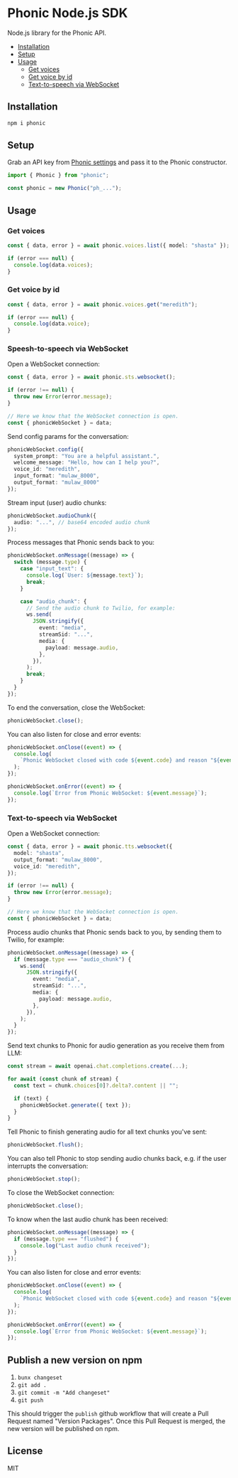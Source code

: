 # Phonic Node.js SDK

Node.js library for the Phonic API.

- [Installation](#installation)
- [Setup](#setup)
- [Usage](#usage)
  - [Get voices](#get-voices)
  - [Get voice by id](#get-voice-by-id)
  - [Text-to-speech via WebSocket](#text-to-speech-via-websocket)

## Installation

```bash
npm i phonic
```

## Setup

Grab an API key from [Phonic settings](https://phonic.co/settings) and pass it to the Phonic constructor.

```ts
import { Phonic } from "phonic";

const phonic = new Phonic("ph_...");
```

## Usage

### Get voices

```ts
const { data, error } = await phonic.voices.list({ model: "shasta" });

if (error === null) {
  console.log(data.voices);
}
```


### Get voice by id

```ts
const { data, error } = await phonic.voices.get("meredith");

if (error === null) {
  console.log(data.voice);
}
```

### Speesh-to-speech via WebSocket

Open a WebSocket connection:

```ts
const { data, error } = await phonic.sts.websocket();

if (error !== null) {
  throw new Error(error.message);
}

// Here we know that the WebSocket connection is open.
const { phonicWebSocket } = data;
```

Send config params for the conversation:

```ts
phonicWebSocket.config({
  system_prompt: "You are a helpful assistant.",
  welcome_message: "Hello, how can I help you?",
  voice_id: "meredith",
  input_format: "mulaw_8000",
  output_format: "mulaw_8000"
});
```

Stream input (user) audio chunks:

```ts
phonicWebSocket.audioChunk({
  audio: "...", // base64 encoded audio chunk
});
```

Process messages that Phonic sends back to you:

```ts
phonicWebSocket.onMessage((message) => {
  switch (message.type) {
    case "input_text": {
      console.log(`User: ${message.text}`);
      break;
    }

    case "audio_chunk": {
      // Send the audio chunk to Twilio, for example:
      ws.send(
        JSON.stringify({
          event: "media",
          streamSid: "...",
          media: {
            payload: message.audio,
          },
        }),
      );
      break;
    }
  }
});
```

To end the conversation, close the WebSocket:

```ts
phonicWebSocket.close();
```

You can also listen for close and error events:

```ts
phonicWebSocket.onClose((event) => {
  console.log(
    `Phonic WebSocket closed with code ${event.code} and reason "${event.reason}"`,
  );
});

phonicWebSocket.onError((event) => {
  console.log(`Error from Phonic WebSocket: ${event.message}`);
});
```

### Text-to-speech via WebSocket

Open a WebSocket connection:

```ts
const { data, error } = await phonic.tts.websocket({
  model: "shasta",
  output_format: "mulaw_8000",
  voice_id: "meredith",
});

if (error !== null) {
  throw new Error(error.message);
}

// Here we know that the WebSocket connection is open.
const { phonicWebSocket } = data;
```

Process audio chunks that Phonic sends back to you, by sending them to Twilio, for example:

```ts
phonicWebSocket.onMessage((message) => {
  if (message.type === "audio_chunk") {
    ws.send(
      JSON.stringify({
        event: "media",
        streamSid: "...",
        media: {
          payload: message.audio,
        },
      }),
    );
  }
});
```

Send text chunks to Phonic for audio generation as you receive them from LLM:

```ts
const stream = await openai.chat.completions.create(...);

for await (const chunk of stream) {
  const text = chunk.choices[0]?.delta?.content || "";

  if (text) {
    phonicWebSocket.generate({ text });
  }
}
```

Tell Phonic to finish generating audio for all text chunks you've sent:

```ts
phonicWebSocket.flush();
```

You can also tell Phonic to stop sending audio chunks back, e.g. if the user interrupts the conversation:

```ts
phonicWebSocket.stop();
```

To close the WebSocket connection:

```ts
phonicWebSocket.close();
```

To know when the last audio chunk has been received:

```ts
phonicWebSocket.onMessage((message) => {
  if (message.type === "flushed") {
    console.log("Last audio chunk received");
  }
});
```

You can also listen for close and error events:

```ts
phonicWebSocket.onClose((event) => {
  console.log(
    `Phonic WebSocket closed with code ${event.code} and reason "${event.reason}"`,
  );
});

phonicWebSocket.onError((event) => {
  console.log(`Error from Phonic WebSocket: ${event.message}`);
});
```

## Publish a new version on npm

1. `bunx changeset`
2. `git add .`
3. `git commit -m "Add changeset"`
4. `git push`

This should trigger the `publish` github workflow that will create a Pull Request named "Version Packages". 
Once this Pull Request is merged, the new version will be published on npm.

## License

MIT
